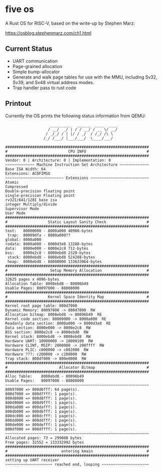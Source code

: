 # five os

A Rust OS for RISC-V, based on the write-up by Stephen Marz:

https://osblog.stephenmarz.com/ch1.html



## Current Status
* UART communication
* Page-grained allocation
* Simple bump-allocator
* Generate and walk page tables for use with the MMU, including Sv32, Sv39, and Sv48 virtual address modes. 
* Trap handler pass to rust code



## Printout

Currently the OS prints the following status information from QEMU:

````
                    _________   ______  ____  ____
                   / __/  _/ | / / __/ / __ \/ __/
                  / _/_/ / | |/ / _/  / /_/ /\ \
                 /_/ /___/ |___/___/  \____/___/

################################################################
#                           CPU INFO                           #
################################################################
Vendor: 0 | Architecture: 0 | Implementation: 0
~~~~~~~~~~~~~ Machine Instruction Set Architecture ~~~~~~~~~~~~~
Base ISA Width: 64
Extensions: ACDFIMSU
~~~~~~~~~~~~~~~~~~~~~~~~~~ Extensions ~~~~~~~~~~~~~~~~~~~~~~~~~~
Atomic
Compressed
Double-precision floating point
single-precision Floating point
rv32I/64I/128I base isa
integer Multiply/divide
Supervisor Mode
User Mode
################################################################
#                  Static Layout Sanity Check                  #
################################################################
text:	80000000 - 8000a000	40960-bytes
 trap:	80009dfa - 8000a000??
global:	8000a000
rodata:	8000a000 - 8000d3e8	13288-bytes
data:	8000e000 - 8000e2c8	712-bytes
bss:	8000e2c8 - 8000ebd8	2320-bytes
 stack:	8000ebd8 - 8008ebd8	524288-bytes
 heap:	8008ebd8 - 88000000	133633064-bytes
################################################################
#                   Setup Memory Allocation                    #
################################################################
32625 pages x 4096-bytes
Allocation Table: 8008ebd8 - 80096b49
Usable Pages: 80097000 - 88008000
################################################################
#                  Kernel Space Identity Map                   #
################################################################
Kernel root page table: 800d7000
Dynamic Memory: 80097000 -> 800d7000  RW
Allocation bitmap: 8008ebd8 -> 80096b49  RE
Kernel code section: 80000000 -> 8000a000  RE
Readonly data section: 8000a000 -> 8000d3e8  RE
Data section: 8000e000 -> 8000e2c8  RW
BSS section: 8000e2c8 -> 8000ebd8  RW
Kernel stack: 8000ebd8 -> 8008ebd8  RW
Hardware UART: 10000000 -> 10000100  RW
Hardware CLINT, MSIP: 2000000 -> 200ffff  RW
Hardware PLIC: c000000 -> c002000  RW
Hardware ???: c200000 -> c208000  RW
Trap stack: 800df000 -> 800e0000  RW
################################################################
#                       Allocator Bitmap                       #
################################################################
Alloc Table:	8008ebd8 - 80096b49
Usable Pages:	80097000 - 88008000
~~~~~~~~~~~~~~~~~~~~~~~~~~~~~~~~~~~~~~~~~~~~~~~~~~~~~~~~~~~~~~~~
80097000 => 800d6fff: 64 page(s).
800d7000 => 800d7fff: 1 page(s).
800d8000 => 800d8fff: 1 page(s).
800d9000 => 800d9fff: 1 page(s).
800da000 => 800dafff: 1 page(s).
800db000 => 800dbfff: 1 page(s).
800dc000 => 800dcfff: 1 page(s).
800dd000 => 800ddfff: 1 page(s).
800de000 => 800defff: 1 page(s).
800df000 => 800dffff: 1 page(s).
~~~~~~~~~~~~~~~~~~~~~~~~~~~~~~~~~~~~~~~~~~~~~~~~~~~~~~~~~~~~~~~~
Allocated pages: 73 = 299008 bytes
Free pages: 32552 = 133332992 bytes
################################################################
#                        entering kmain                        #
################################################################
setting up UART receiver
~~~~~~~~~~~~~~~~~~~~~ reached end, looping ~~~~~~~~~~~~~~~~~~~~~

````



